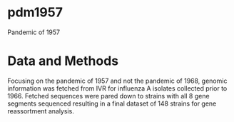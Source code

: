 # pdm1957
Pandemic of 1957

# Data and Methods

Focusing on the pandemic of 1957 and not the pandemic of 1968, genomic information was fetched from IVR for influenza A isolates collected prior to 1966. Fetched sequences were pared down to strains with all 8 gene segments sequenced resulting in a final dataset of 148 strains for gene reassortment analysis.

